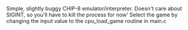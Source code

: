 Simple, slightly buggy CHIP-8 emulator/interpreter.
Doesn't care about SIGINT, so you'll have to kill the process for now'
Select the game by changing the input value to the cpu_load_game routine in main.c
